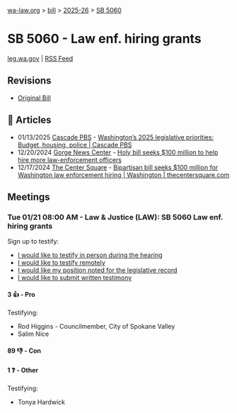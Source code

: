 [wa-law.org](/) > [bill](/bill/) > [2025-26](/bill/2025-26/) > [SB 5060](/bill/2025-26/sb/5060/)

# SB 5060 - Law enf. hiring grants
[leg.wa.gov](https://app.leg.wa.gov/billsummary?BillNumber=5060&Year=2025&Initiative=false) | [RSS Feed](./rss.xml)

## Revisions
* [Original Bill](1/)

## 📰 Articles
* 01/13/2025 [Cascade PBS](/org/cascade_pbs/) - [Washington’s 2025 legislative priorities: Budget, housing, police | Cascade PBS](https://crosscut.com/politics/2025/01/washingtons-2025-legislative-priorities-budget-housing-police#:~:text=co-sponsor%20of%20the%20bill)
* 12/20/2024 [Gorge News Center](/org/gorge_news_center/) - [Holy bill seeks $100 million to help hire more law-enforcement officers](https://gorgenewscenter.com/2024/12/20/holy-bill-seeks-100-million-to-help-hire-more-law-enforcement-officers/#:~:text=Senate%20Bill%205060)
* 12/17/2024 [The Center Square](/org/the_center_square/) - [Bipartisan bill seeks $100 million for Washington law enforcement hiring | Washington | thecentersquare.com](https://www.thecentersquare.com/washington/article_0f36d340-bcd0-11ef-9c2a-83fd15986972.html#:~:text=Senate%20Bill%205060)

## Meetings
### Tue 01/21 08:00 AM - Law & Justice (LAW): SB 5060 Law enf. hiring grants
Sign up to testify:
* [I would like to testify in person during the hearing](https://app.leg.wa.gov/csi/Testifier/Add?chamber=House&mId=32465&aId=161501&caId=24794&tId=1)
* [I would like to testify remotely](https://app.leg.wa.gov/csi/Testifier/Add?chamber=House&mId=32465&aId=161501&caId=24794&tId=2)
* [I would like my position noted for the legislative record](https://app.leg.wa.gov/csi/Testifier/Add?chamber=House&mId=32465&aId=161501&caId=24794&tId=3)
* [I would like to submit written testimony](https://app.leg.wa.gov/csi/Testifier/Add?chamber=House&mId=32465&aId=161501&caId=24794&tId=4)

#### 3 👍 - Pro
Testifying:
* Rod Higgins - Councilmember, City of Spokane Valley
* Salim Nice

#### 89 👎 - Con

#### 1 ❓ - Other
Testifying:
* Tonya Hardwick
